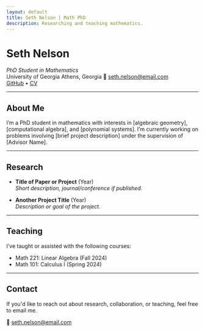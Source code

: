 ```yaml
---
layout: default
title: Seth Nelson | Math PhD
description: Researching and teaching mathematics.
---
```


# Seth Nelson

_PhD Student in Mathematics_  
University of Georgia
Athens, Georgia
📧 [seth.nelson@email.com](mailto:seth.nelson@email.com)  
[GitHub](https://github.com/sethnelson) • [CV](cv.pdf)

---

## About Me

I’m a PhD student in mathematics with interests in [algebraic geometry], [computational algebra], and [polynomial systems]. I’m currently working on problems involving [brief project description] under the supervision of [Advisor Name].

---

## Research

- **Title of Paper or Project** (Year)  
  _Short description, journal/conference if published._
  
- **Another Project Title** (Year)  
  _Description or goal of the project._

---

## Teaching

I’ve taught or assisted with the following courses:

- Math 221: Linear Algebra (Fall 2024)
- Math 101: Calculus I (Spring 2024)

---

## Contact

If you'd like to reach out about research, collaboration, or teaching, feel free to email me.

📧 [seth.nelson@email.com](mailto:seth.nelson@email.com)




